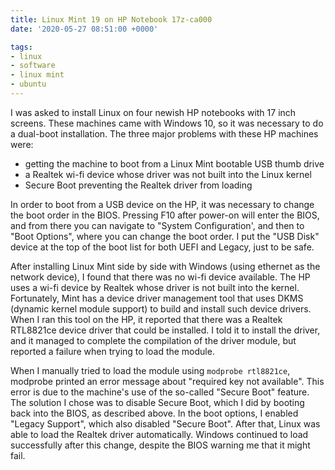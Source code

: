 ```yaml
---
title: Linux Mint 19 on HP Notebook 17z-ca000
date: '2020-05-27 08:51:00 +0000'

tags:
- linux
- software
- linux mint
- ubuntu
---
```


I was asked to install Linux on four newish HP notebooks with 17 inch screens.
These machines came with Windows 10, so it was necessary to do a dual-boot
installation.  The three major problems with these HP machines were:

* getting the machine to boot from a Linux Mint bootable USB thumb drive
* a Realtek wi-fi device whose driver was not built into the Linux kernel
* Secure Boot preventing the Realtek driver from loading

<!--more-->

In order to boot from a USB device on the HP, it was necessary to change
the boot order in the BIOS.  Pressing F10 after power-on will enter
the BIOS, and from there you can navigate to "System Configuration',
and then to "Boot Options", where you can change the boot order.  I put the "USB Disk"
device at the top of the boot list for both UEFI and Legacy, just to
be safe.

After installing Linux Mint side by side with Windows (using ethernet as the
network device), I found that
there was no wi-fi device available.  The HP uses a wi-fi device by
Realtek whose driver is not built into the kernel.  Fortunately, Mint
has a device driver management tool that uses DKMS (dynamic kernel
module support) to build and install such device drivers.  When I ran
this tool on the HP, it reported that there was a Realtek RTL8821ce
device driver that could be installed.  I told it to install the
driver, and it managed to complete the compilation of the driver
module, but reported a failure when trying to load the module.

When I manually tried to load the module using `modprobe rtl8821ce`,
modprobe printed an error message about "required key not available".
This error is due to the machine's use of the so-called "Secure Boot"
feature.  The solution I chose was to disable Secure Boot, which I did
by booting back into the BIOS, as described above.  In the boot
options, I enabled "Legacy Support", which also disabled "Secure Boot".
After that, Linux was able to load the Realtek driver automatically.
Windows continued to load successfully after this change, despite the
BIOS warning me that it might fail.
